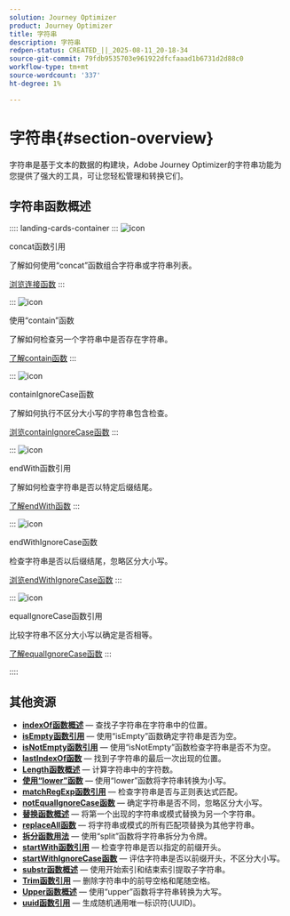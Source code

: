 ```yaml
---
solution: Journey Optimizer
product: Journey Optimizer
title: 字符串
description: 字符串
redpen-status: CREATED_||_2025-08-11_20-18-34
source-git-commit: 79fdb9535703e961922dfcfaaad1b6731d2d88c0
workflow-type: tm+mt
source-wordcount: '337'
ht-degree: 1%

---
```



# 字符串{#section-overview}

字符串是基于文本的数据的构建块，Adobe Journey Optimizer的字符串功能为您提供了强大的工具，可让您轻松管理和转换它们。

## 字符串函数概述

:::: landing-cards-container
:::
![icon](https://cdn.experienceleague.adobe.com/icons/code-branch.svg?lang=zh-Hans)

concat函数引用

了解如何使用“concat”函数组合字符串或字符串列表。

[浏览连接函数](../using/building-journeys/functions/functionconcat.md)
:::

:::
![icon](https://cdn.experienceleague.adobe.com/icons/code-branch.svg?lang=zh-Hans)

使用“contain”函数

了解如何检查另一个字符串中是否存在字符串。

[了解contain函数](../using/building-journeys/functions/functioncontain.md)
:::

:::
![icon](https://cdn.experienceleague.adobe.com/icons/code-branch.svg?lang=zh-Hans)

containIgnoreCase函数

了解如何执行不区分大小写的字符串包含检查。

[浏览containIgnoreCase函数](../using/building-journeys/functions/functioncontainwithignorecase.md)
:::

:::
![icon](https://cdn.experienceleague.adobe.com/icons/code-branch.svg?lang=zh-Hans)

endWith函数引用

了解如何检查字符串是否以特定后缀结尾。

[了解endWith函数](../using/building-journeys/functions/functionendwith.md)
:::

:::
![icon](https://cdn.experienceleague.adobe.com/icons/code-branch.svg?lang=zh-Hans)

endWithIgnoreCase函数

检查字符串是否以后缀结尾，忽略区分大小写。

[浏览endWithIgnoreCase函数](../using/building-journeys/functions/functionendwithignorecase.md)
:::

:::
![icon](https://cdn.experienceleague.adobe.com/icons/code-branch.svg?lang=zh-Hans)

equalIgnoreCase函数引用

比较字符串不区分大小写以确定是否相等。

[了解equalIgnoreCase函数](../using/building-journeys/functions/functionequalignorecase.md)
:::

::::


## 其他资源

- **[indexOf函数概述](../using/building-journeys/functions/functionindexof.md)** — 查找子字符串在字符串中的位置。
- **[isEmpty函数引用](../using/building-journeys/functions/functionisempty.md)** — 使用“isEmpty”函数确定字符串是否为空。
- **[isNotEmpty函数引用](../using/building-journeys/functions/functionisnotempty.md)** — 使用“isNotEmpty”函数检查字符串是否不为空。
- **[lastIndexOf函数](../using/building-journeys/functions/functionlastindexof.md)** — 找到子字符串的最后一次出现的位置。
- **[Length函数概述](../using/building-journeys/functions/functionlength.md)** — 计算字符串中的字符数。
- **[使用“lower”函数](../using/building-journeys/functions/functionlower.md)** — 使用“lower”函数将字符串转换为小写。
- **[matchRegExp函数引用](../using/building-journeys/functions/functionmatchregexp.md)** — 检查字符串是否与正则表达式匹配。
- **[notEqualIgnoreCase函数](../using/building-journeys/functions/functionnotequalignorecase.md)** — 确定字符串是否不同，忽略区分大小写。
- **[替换函数概述](../using/building-journeys/functions/functionreplace.md)** — 将第一个出现的字符串或模式替换为另一个字符串。
- **[replaceAll函数](../using/building-journeys/functions/functionreplaceall.md)** — 将字符串或模式的所有匹配项替换为其他字符串。
- **[拆分函数用法](../using/building-journeys/functions/functionsplit.md)** — 使用“split”函数将字符串拆分为令牌。
- **[startWith函数引用](../using/building-journeys/functions/functionstartwith.md)** — 检查字符串是否以指定的前缀开头。
- **[startWithIgnoreCase函数](../using/building-journeys/functions/functionstartwithignorecase.md)** — 评估字符串是否以前缀开头，不区分大小写。
- **[substr函数概述](../using/building-journeys/functions/functionsubstr.md)** — 使用开始索引和结束索引提取子字符串。
- **[Trim函数引用](../using/building-journeys/functions/functiontrim.md)** — 删除字符串中的前导空格和尾随空格。
- **[Upper函数概述](../using/building-journeys/functions/functionupper.md)** — 使用“upper”函数将字符串转换为大写。
- **[uuid函数引用](../using/building-journeys/functions/functionuuid.md)** — 生成随机通用唯一标识符(UUID)。
